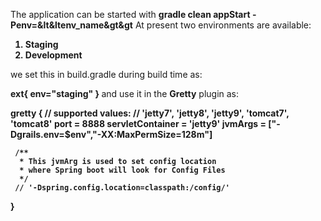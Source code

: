 The application can be started with <b>gradle clean appStart -Penv=&lt&ltenv_name&gt&gt</b>
At present two environments are available:
<b>
1) Staging
2) Development
</b>

we set this in build.gradle during build time as:

<b>

ext{
    env="staging"
    }
</b>
 and use it in the <b>Gretty</b> plugin as:
 
 <b>
 
 gretty {
     // supported values:
     // 'jetty7', 'jetty8', 'jetty9', 'tomcat7', 'tomcat8'
 	 port = 8888
     servletContainer = 'jetty9'
     jvmArgs = ["-Dgrails.env=$env","-XX:MaxPermSize=128m"]
 
     /**
      * This jvmArg is used to set config location
      * where Spring boot will look for Config Files
      */
     // '-Dspring.config.location=classpath:/config/'
 }
 
 </b>